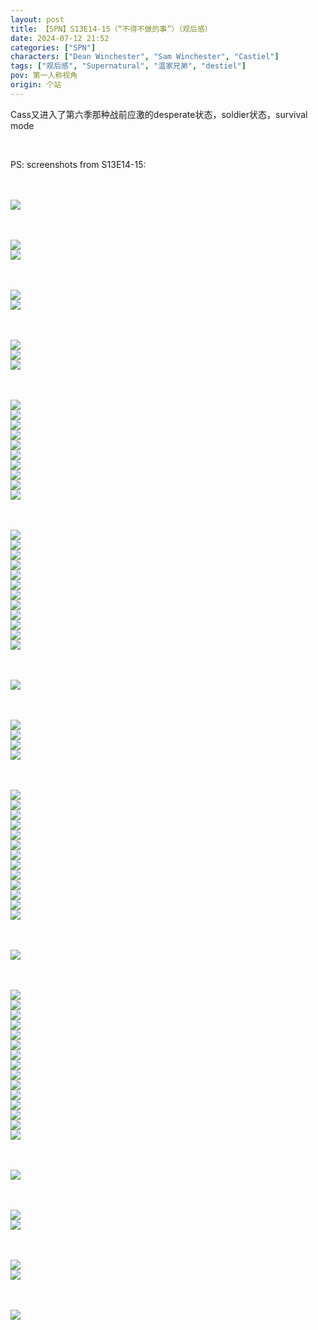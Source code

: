 ```yaml
---
layout: post
title: 【SPN】S13E14-15（“不得不做的事”）（观后感）
date: 2024-07-12 21:52
categories: ["SPN"]
characters: ["Dean Winchester", "Sam Winchester", "Castiel"]
tags: ["观后感", "Supernatural", "温家兄弟", "destiel"]
pov: 第一人称视角
origin: 个站
---
```


Cass又进入了第六季那种战前应激的desperate状态，soldier状态，survival mode

<br>

PS: screenshots from S13E14-15:

<br><br>
![](https://github.com/junesirius/junesirius.github.io/blob/master/assets/images/SPN/S13/2024-07-12-SPN-1314-1.jpg)
<br>

<br><br>
![](https://github.com/junesirius/junesirius.github.io/blob/master/assets/images/SPN/S13/2024-07-12-SPN-1314-2.jpg)
<br>
![](https://github.com/junesirius/junesirius.github.io/blob/master/assets/images/SPN/S13/2024-07-12-SPN-1314-3.jpg)
<br>

<br><br>
![](https://github.com/junesirius/junesirius.github.io/blob/master/assets/images/SPN/S13/2024-07-12-SPN-1314-4.jpg)
<br>
![](https://github.com/junesirius/junesirius.github.io/blob/master/assets/images/SPN/S13/2024-07-12-SPN-1314-5.jpg)
<br>

<br><br>
![](https://github.com/junesirius/junesirius.github.io/blob/master/assets/images/SPN/S13/2024-07-12-SPN-1314-6.jpg)
<br>
![](https://github.com/junesirius/junesirius.github.io/blob/master/assets/images/SPN/S13/2024-07-12-SPN-1314-7.jpg)
<br>
![](https://github.com/junesirius/junesirius.github.io/blob/master/assets/images/SPN/S13/2024-07-12-SPN-1314-8.jpg)
<br>

<br><br>
![](https://github.com/junesirius/junesirius.github.io/blob/master/assets/images/SPN/S13/2024-07-12-SPN-1314-9.jpg)
<br>
![](https://github.com/junesirius/junesirius.github.io/blob/master/assets/images/SPN/S13/2024-07-12-SPN-1314-10.jpg)
<br>
![](https://github.com/junesirius/junesirius.github.io/blob/master/assets/images/SPN/S13/2024-07-12-SPN-1314-11.jpg)
<br>
![](https://github.com/junesirius/junesirius.github.io/blob/master/assets/images/SPN/S13/2024-07-12-SPN-1314-12.jpg)
<br>
![](https://github.com/junesirius/junesirius.github.io/blob/master/assets/images/SPN/S13/2024-07-12-SPN-1314-13.jpg)
<br>
![](https://github.com/junesirius/junesirius.github.io/blob/master/assets/images/SPN/S13/2024-07-12-SPN-1314-14.jpg)
<br>
![](https://github.com/junesirius/junesirius.github.io/blob/master/assets/images/SPN/S13/2024-07-12-SPN-1314-15.jpg)
<br>
![](https://github.com/junesirius/junesirius.github.io/blob/master/assets/images/SPN/S13/2024-07-12-SPN-1314-16.jpg)
<br>
![](https://github.com/junesirius/junesirius.github.io/blob/master/assets/images/SPN/S13/2024-07-12-SPN-1314-17.jpg)
<br>
![](https://github.com/junesirius/junesirius.github.io/blob/master/assets/images/SPN/S13/2024-07-12-SPN-1314-18.jpg)
<br>

<br><br>
![](https://github.com/junesirius/junesirius.github.io/blob/master/assets/images/SPN/S13/2024-07-12-SPN-1314-19.jpg)
<br>
![](https://github.com/junesirius/junesirius.github.io/blob/master/assets/images/SPN/S13/2024-07-12-SPN-1314-20.jpg)
<br>
![](https://github.com/junesirius/junesirius.github.io/blob/master/assets/images/SPN/S13/2024-07-12-SPN-1314-21.jpg)
<br>
![](https://github.com/junesirius/junesirius.github.io/blob/master/assets/images/SPN/S13/2024-07-12-SPN-1314-22.jpg)
<br>
![](https://github.com/junesirius/junesirius.github.io/blob/master/assets/images/SPN/S13/2024-07-12-SPN-1314-23.jpg)
<br>
![](https://github.com/junesirius/junesirius.github.io/blob/master/assets/images/SPN/S13/2024-07-12-SPN-1314-24.jpg)
<br>
![](https://github.com/junesirius/junesirius.github.io/blob/master/assets/images/SPN/S13/2024-07-12-SPN-1314-25.jpg)
<br>
![](https://github.com/junesirius/junesirius.github.io/blob/master/assets/images/SPN/S13/2024-07-12-SPN-1314-26.jpg)
<br>
![](https://github.com/junesirius/junesirius.github.io/blob/master/assets/images/SPN/S13/2024-07-12-SPN-1314-27.jpg)
<br>
![](https://github.com/junesirius/junesirius.github.io/blob/master/assets/images/SPN/S13/2024-07-12-SPN-1314-28.jpg)
<br>
![](https://github.com/junesirius/junesirius.github.io/blob/master/assets/images/SPN/S13/2024-07-12-SPN-1314-29.jpg)
<br>
![](https://github.com/junesirius/junesirius.github.io/blob/master/assets/images/SPN/S13/2024-07-12-SPN-1314-30.jpg)
<br>

<br><br>
![](https://github.com/junesirius/junesirius.github.io/blob/master/assets/images/SPN/S13/2024-07-12-SPN-1314-31.jpg)
<br>

<br><br>
![](https://github.com/junesirius/junesirius.github.io/blob/master/assets/images/SPN/S13/2024-07-12-SPN-1314-32.jpg)
<br>
![](https://github.com/junesirius/junesirius.github.io/blob/master/assets/images/SPN/S13/2024-07-12-SPN-1314-33.jpg)
<br>
![](https://github.com/junesirius/junesirius.github.io/blob/master/assets/images/SPN/S13/2024-07-12-SPN-1314-34.jpg)
<br>
![](https://github.com/junesirius/junesirius.github.io/blob/master/assets/images/SPN/S13/2024-07-12-SPN-1314-35.jpg)
<br>

<br><br>
![](https://github.com/junesirius/junesirius.github.io/blob/master/assets/images/SPN/S13/2024-07-12-SPN-1314-36.jpg)
<br>
![](https://github.com/junesirius/junesirius.github.io/blob/master/assets/images/SPN/S13/2024-07-12-SPN-1314-37.jpg)
<br>
![](https://github.com/junesirius/junesirius.github.io/blob/master/assets/images/SPN/S13/2024-07-12-SPN-1314-38.jpg)
<br>
![](https://github.com/junesirius/junesirius.github.io/blob/master/assets/images/SPN/S13/2024-07-12-SPN-1314-39.jpg)
<br>
![](https://github.com/junesirius/junesirius.github.io/blob/master/assets/images/SPN/S13/2024-07-12-SPN-1314-40.jpg)
<br>
![](https://github.com/junesirius/junesirius.github.io/blob/master/assets/images/SPN/S13/2024-07-12-SPN-1314-41.jpg)
<br>
![](https://github.com/junesirius/junesirius.github.io/blob/master/assets/images/SPN/S13/2024-07-12-SPN-1314-42.jpg)
<br>
![](https://github.com/junesirius/junesirius.github.io/blob/master/assets/images/SPN/S13/2024-07-12-SPN-1314-43.jpg)
<br>
![](https://github.com/junesirius/junesirius.github.io/blob/master/assets/images/SPN/S13/2024-07-12-SPN-1314-44.jpg)
<br>
![](https://github.com/junesirius/junesirius.github.io/blob/master/assets/images/SPN/S13/2024-07-12-SPN-1314-45.jpg)
<br>
![](https://github.com/junesirius/junesirius.github.io/blob/master/assets/images/SPN/S13/2024-07-12-SPN-1314-46.jpg)
<br>
![](https://github.com/junesirius/junesirius.github.io/blob/master/assets/images/SPN/S13/2024-07-12-SPN-1314-47.jpg)
<br>
![](https://github.com/junesirius/junesirius.github.io/blob/master/assets/images/SPN/S13/2024-07-12-SPN-1314-48.jpg)
<br>

<br><br>
![](https://github.com/junesirius/junesirius.github.io/blob/master/assets/images/SPN/S13/2024-07-12-SPN-1314-49.jpg)
<br>

<br><br>
![](https://github.com/junesirius/junesirius.github.io/blob/master/assets/images/SPN/S13/2024-07-12-SPN-1314-50.jpg)
<br>
![](https://github.com/junesirius/junesirius.github.io/blob/master/assets/images/SPN/S13/2024-07-12-SPN-1314-51.jpg)
<br>
![](https://github.com/junesirius/junesirius.github.io/blob/master/assets/images/SPN/S13/2024-07-12-SPN-1314-52.jpg)
<br>
![](https://github.com/junesirius/junesirius.github.io/blob/master/assets/images/SPN/S13/2024-07-12-SPN-1314-53.jpg)
<br>
![](https://github.com/junesirius/junesirius.github.io/blob/master/assets/images/SPN/S13/2024-07-12-SPN-1314-54.jpg)
<br>
![](https://github.com/junesirius/junesirius.github.io/blob/master/assets/images/SPN/S13/2024-07-12-SPN-1314-55.jpg)
<br>
![](https://github.com/junesirius/junesirius.github.io/blob/master/assets/images/SPN/S13/2024-07-12-SPN-1314-56.jpg)
<br>
![](https://github.com/junesirius/junesirius.github.io/blob/master/assets/images/SPN/S13/2024-07-12-SPN-1314-57.jpg)
<br>
![](https://github.com/junesirius/junesirius.github.io/blob/master/assets/images/SPN/S13/2024-07-12-SPN-1314-58.jpg)
<br>
![](https://github.com/junesirius/junesirius.github.io/blob/master/assets/images/SPN/S13/2024-07-12-SPN-1314-59.jpg)
<br>
![](https://github.com/junesirius/junesirius.github.io/blob/master/assets/images/SPN/S13/2024-07-12-SPN-1314-60.jpg)
<br>
![](https://github.com/junesirius/junesirius.github.io/blob/master/assets/images/SPN/S13/2024-07-12-SPN-1314-61.jpg)
<br>
![](https://github.com/junesirius/junesirius.github.io/blob/master/assets/images/SPN/S13/2024-07-12-SPN-1314-62.jpg)
<br>
![](https://github.com/junesirius/junesirius.github.io/blob/master/assets/images/SPN/S13/2024-07-12-SPN-1314-63.jpg)
<br>
![](https://github.com/junesirius/junesirius.github.io/blob/master/assets/images/SPN/S13/2024-07-12-SPN-1314-64.jpg)
<br>

<br><br>
![](https://github.com/junesirius/junesirius.github.io/blob/master/assets/images/SPN/S13/2024-07-12-SPN-1315-1.jpg)
<br>

<br><br>
![](https://github.com/junesirius/junesirius.github.io/blob/master/assets/images/SPN/S13/2024-07-12-SPN-1315-2.jpg)
<br>
![](https://github.com/junesirius/junesirius.github.io/blob/master/assets/images/SPN/S13/2024-07-12-SPN-1315-3.jpg)
<br>

<br><br>
![](https://github.com/junesirius/junesirius.github.io/blob/master/assets/images/SPN/S13/2024-07-12-SPN-1315-4.jpg)
<br>
![](https://github.com/junesirius/junesirius.github.io/blob/master/assets/images/SPN/S13/2024-07-12-SPN-1315-5.jpg)
<br>

<br><br>
![](https://github.com/junesirius/junesirius.github.io/blob/master/assets/images/SPN/S13/2024-07-12-SPN-1315-6.jpg)
<br>
